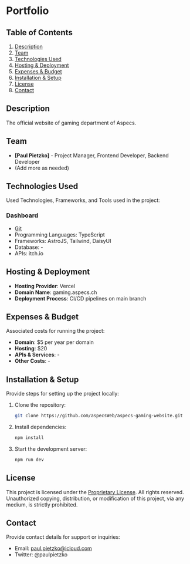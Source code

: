 # Portfolio

## Table of Contents

1. [Description](#description)
2. [Team](#team)
3. [Technologies Used](#technologies-used)
4. [Hosting & Deployment](#hosting--deployment)
5. [Expenses & Budget](#expenses--budget)
6. [Installation & Setup](#installation--setup)
7. [License](#license)
8. [Contact](#contact)

## Description

The official website of gaming department of Aspecs.

## Team

- **[Paul Pietzko]** - Project Manager, Frontend Developer, Backend Developer
- (Add more as needed)

## Technologies Used

Used Technologies, Frameworks, and Tools used in the project:

### Dashboard
- [Git](https://github.com/aspecsWeb/aspecs-gaming-website)
- Programming Languages: TypeScript
- Frameworks: AstroJS, Tailwind, DaisyUI
- Database: -
- APIs: itch.io

## Hosting & Deployment

- **Hosting Provider**: Vercel
- **Domain Name**: gaming.aspecs.ch
- **Deployment Process**: CI/CD pipelines on main branch

## Expenses & Budget

Associated costs for running the project:

- **Domain**: $5 per year per domain
- **Hosting**: $20
- **APIs & Services**: -
- **Other Costs**: -

## Installation & Setup

Provide steps for setting up the project locally:

1. Clone the repository:
   ```sh
   git clone https://github.com/aspecsWeb/aspecs-gaming-website.git
   ```
2. Install dependencies:
   ```sh
   npm install
   ```
3. Start the development server:
   ```sh
   npm run dev
   ```

## License

This project is licensed under the [Proprietary License](LICENSE). All rights reserved. Unauthorized copying, distribution, or modification of this project, via any medium, is strictly prohibited.

## Contact

Provide contact details for support or inquiries:

- Email: [paul.pietzko@icloud.com](mailto:paul.pietzko@icloud.com)
- Twitter: @paulpietzko